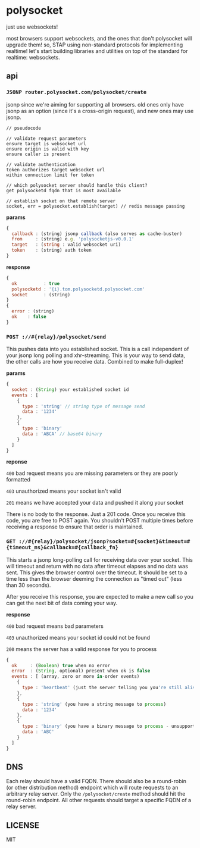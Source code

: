 # polysocket

just use websockets!

most browsers support websockets, and the ones that don't polysocket will upgrade them! so, STAP using non-standard protocols for implementing realtime! let's start building libraries and utilities on top of the standard for realtime: websockets.

## api

### `JSONP router.polysocket.com/polysocket/create`

jsonp since we're aiming for supporting all browsers. old ones only have jsonp as an option (since it's a cross-origin request), and new ones may use jsonp.

```
// pseudocode

// validate request parameters
ensure target is websocket url
ensure origin is valid with key
ensure caller is present

// validate authentication
token authorizes target websocket url
within connection limit for token

// which polysocket server should handle this client?
get polysocketd fqdn that is most available

// establish socket on that remote server
socket, err = polysocket.establish(target) // redis message passing
```

**params**

```javascript
{
  callback : (string) jsonp callback (also serves as cache-buster)
  from     : (string) e.g. 'polysocketjs-v0.0.1'
  target   : (string : valid websocket uri)
  token    : (string) auth token
}
```

**response**

```javascript
{
  ok          : true
  polysocketd : '{i}.tom.polysocketd.polysocket.com'
  socket      : (string)
}
{
  error : (string)
  ok    : false
}
```

### `POST ://#{relay}/polysocket/send`

This pushes data into you established socket. This is a call independent of your jsonp long polling and xhr-streaming. This is your way to send data, the other calls are how you receive data. Combined to make full-duplex!

**params**

```javascript
{
  socket : (String) your established socket id
  events : [
    {
      type : 'string' // string type of message send
      data : '1234'
    },
    {
      type : 'binary'
      data : 'ABCA' // base64 binary
    }
  ]
}
```

**reponse**

`400` bad request means you are missing parameters or they are poorly formatted

`403` unauthorized means your socket isn't valid

`201` means we have accepted your data and pushed it along your socket

There is no body to the response. Just a 201 code. Once you receive this code, you are free to POST again. You shouldn't POST multiple times before receiving a response to ensure that order is maintained.

### `GET ://#{relay}/polysocket/jsonp?socket=#{socket}&timeout=#{timeout_ms}&callback=#{callback_fn}`

This starts a jsonp long-polling call for receiving data over your socket. This will timeout and return with no data after timeout elapses and no data was sent. This gives the browser control over the timeout. It should be set to a time less than the browser deeming the connection as "timed out" (less than 30 seconds).

After you receive this response, you are expected to make a new call so you can get the next bit of data coming your way.

**response**

`400` bad request means bad parameters

`403` unauthorized means your socket id could not be found

`200` means the server has a valid response for you to process

```javascript
{
  ok     : (Boolean) true when no error
  error  : (String, optional) present when ok is false
  events : [ (array, zero or more in-order events)
    {
      type : 'heartbeat' (just the server telling you you're still alive, happens after a timeout)
    },
    {
      type : 'string' (you have a string message to process)
      data : '1234'
    },
    {
      type : 'binary' (you have a binary message to process - unsupported for now)
      data : 'ABC'
    }
  ]
}
```

## DNS

Each relay should have a valid FQDN. There should also be a round-robin (or other distribution method) endpoint which will route requests to an arbitrary relay server. Only the `/polysocket/create` method should hit the round-robin endpoint. All other requests should target a specific FQDN of a relay server.

## LICENSE

MIT

